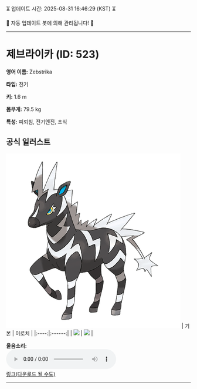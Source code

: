 
⏳ 업데이트 시간: 2025-08-31 16:46:29 (KST) ⏳

🤖 자동 업데이트 봇에 의해 관리됩니다! 🤖

---

# 제브라이카 (ID: 523)
**영어 이름:** Zebstrika

**타입:** 전기

**키:** 1.6 m

**몸무게:** 79.5 kg

**특성:** 피뢰침, 전기엔진, 초식

## 공식 일러스트
![](https://raw.githubusercontent.com/PokeAPI/sprites/master/sprites/pokemon/other/official-artwork/523.png)
| 기본 | 이로치 |
|:----:|:------:|
| <img src="http://play.pokemonshowdown.com/sprites/ani/zebstrika.gif" width="200"> | <img src="http://play.pokemonshowdown.com/sprites/ani-shiny/zebstrika.gif" width="200"> |

**울음소리:**<br><audio controls src="https://raw.githubusercontent.com/PokeAPI/cries/main/cries/pokemon/latest/523.ogg"></audio><br> [링크(다운로드 될 수도)](https://raw.githubusercontent.com/PokeAPI/cries/main/cries/pokemon/latest/523.ogg)


---
